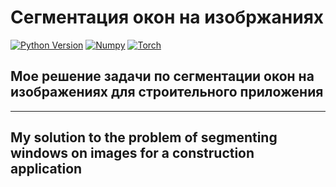 # Сегментация окон на изобржаниях


[![Python Version](https://img.shields.io/badge/python-3.10-red.svg)](https://python.org)
[![Numpy](https://img.shields.io/badge/numpy-1.22-red.svg)](https://numpy.org/)
[![Torch](https://img.shields.io/badge/torch-1.12.1-blue.svg)](https://pytorch.org/)

## Мое решение задачи по сегментации окон на изображениях для строительного приложения

---

## My solution to the problem of segmenting windows on images for a construction application
